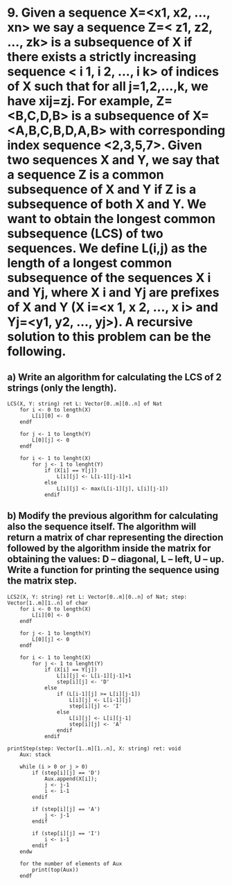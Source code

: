 # 9. Given a sequence X=<x1, x2, ..., xn> we say a sequence Z=< z1, z2, ..., zk> is a subsequence of X if there exists a strictly increasing sequence < i 1, i 2, ..., i k> of indices of X such that for all j=1,2,...,k, we have xij=zj. For example, Z=<B,C,D,B> is a subsequence of X=<A,B,C,B,D,A,B> with corresponding index sequence <2,3,5,7>. Given two sequences X and Y, we say that a sequence Z is a common subsequence of X and Y if Z is a subsequence of both X and Y. We want to obtain the longest common subsequence (LCS) of two sequences. We define L(i,j) as the length of a longest common subsequence of the sequences X i and Yj, where X i and Yj are prefixes of X and Y (X i=<x 1, x 2, ..., x i> and Yj=<y1, y2, ..., yj>). A recursive solution to this problem can be the following.

## a) Write an algorithm for calculating the LCS of 2 strings (only the length).

```
LCS(X, Y: string) ret L: Vector[0..m][0..n] of Nat
    for i <- 0 to length(X)
        L[i][0] <- 0
    endf

    for j <- 1 to length(Y)
        L[0][j] <- 0
    endf

    for i <- 1 to lenght(X)
        for j <- 1 to lenght(Y)
            if (X[i] == Y[j])
                L[i][j] <- L[i-1][j-1]+1
            else 
                L[i][j] <- max(L[i-1][j], L[i][j-1])
            endif

```

## b) Modify the previous algorithm for calculating also the sequence itself. The algorithm will return a matrix of char representing the direction followed by the algorithm inside the matrix for obtaining the values: D – diagonal, L – left, U – up. Write a function for printing the sequence using the matrix step.

```
LCS2(X, Y: string) ret L: Vector[0..m][0..n] of Nat; step: Vector[1..m][1..n] of char
    for i <- 0 to length(X)
        L[i][0] <- 0
    endf

    for j <- 1 to length(Y)
        L[0][j] <- 0
    endf

    for i <- 1 to lenght(X)
        for j <- 1 to lenght(Y)
            if (X[i] == Y[j])
                L[i][j] <- L[i-1][j-1]+1
                step[i][j] <- 'D'
            else 
                if (L[i-1][j] >= L[i][j-1])
                    L[i][j] <- L[i-1][j]
                    step[i][j] <- 'I'
                else
                    L[i][j] <- L[i][j-1]
                    step[i][j] <- 'A'
                endif
            endif

printStep(step: Vector[1..m][1..n], X: string) ret: void
    Aux: stack

    while (i > 0 or j > 0)
        if (step[i][j] == 'D')
            Aux.append(X[i]);
            j <- j-1
            i <- i-1
        endif

        if (step[i][j] == 'A')
            j <- j-1
        endif

        if (step[i][j] == 'I')
            i <- i-1
        endif
    endw

    for the number of elements of Aux
        print(top(Aux))
    endf
```